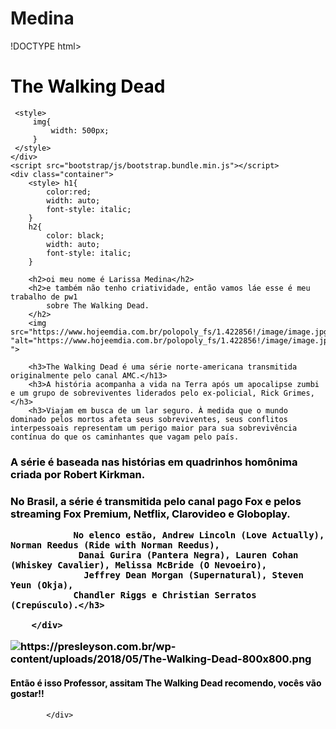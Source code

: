 # Medina

!DOCTYPE html>
<html lang="pt-BR">
<head>
    <meta charset="UTF-8">
    <meta http-equiv="X-UA-Compatible" content="IE=edge">
    <meta name="viewport" content="width=device-width, initial-scale=1.0">
    <link rel="stylesheet" href="bootstrap/css/bootstrap.min.css">
    <link rel="stylesheet" href="css/estilo.css">
    <title>Site Com bootstrap</title>
</head>
<body>
    <div class="container teste">
        <h1>The Walking Dead</h1>
        
     <style>
         img{
             width: 500px;
         }
     </style>
    </div>
    <script src="bootstrap/js/bootstrap.bundle.min.js"></script>
    <div class="container">
        <style> h1{
            color:red;
            width: auto;
            font-style: italic;
        }
        h2{
            color: black;
            width: auto;
            font-style: italic;
        }
</style>
<style>
    div{
    color:black;
    font-style: normal;

    }
    
</style> 


        <h2>oi meu nome é Larissa Medina</h2>
        <h2>e também não tenho criatividade, então vamos láe esse é meu trabalho de pw1
            sobre The Walking Dead.
        </h2>
        <img src="https://www.hojeemdia.com.br/polopoly_fs/1.422856!/image/image.jpg_gen/derivatives/landscape_653/image.jpg "alt="https://www.hojeemdia.com.br/polopoly_fs/1.422856!/image/image.jpg_gen/derivatives/landscape_653/image.jpg "> 
        
        <h3>The Walking Dead é uma série norte-americana transmitida originalmente pelo canal AMC.</h13>
        <h3>A história acompanha a vida na Terra após um apocalipse zumbi e um grupo de sobreviventes liderados pelo ex-policial, Rick Grimes,  </h3>
        <h3>Viajam em busca de um lar seguro. À medida que o mundo dominado pelos mortos afeta seus sobreviventes, seus conflitos interpessoais representam um perigo maior para sua sobrevivência contínua do que os caminhantes que vagam pelo país.
 </h3>
  <div>
            <h3>A série é baseada nas histórias em quadrinhos homônima criada por Robert Kirkman.</h3>
            <h3>No Brasil, a série é transmitida pelo canal pago Fox e pelos streaming Fox Premium, Netflix, Clarovideo e Globoplay.

                No elenco estão, Andrew Lincoln (Love Actually), Norman Reedus (Ride with Norman Reedus),
                 Danai Gurira (Pantera Negra), Lauren Cohan (Whiskey Cavalier), Melissa McBride (O Nevoeiro),
                  Jeffrey Dean Morgan (Supernatural), Steven Yeun (Okja), 
                Chandler Riggs e Christian Serratos (Crepúsculo).</h3>

        </div>
<img src="https://presleyson.com.br/wp-content/uploads/2018/05/The-Walking-Dead-800x800.png" alt="https://presleyson.com.br/wp-content/uploads/2018/05/The-Walking-Dead-800x800.png">
<h4>Então é isso Professor, assitam The Walking Dead recomendo, vocês vão gostar!!</h4>

        
   <style>
   h4{
       color:purple
       font-size: large;
       font-style: calc(12)
   }
   </style>
            </div>
</body>
</html>
